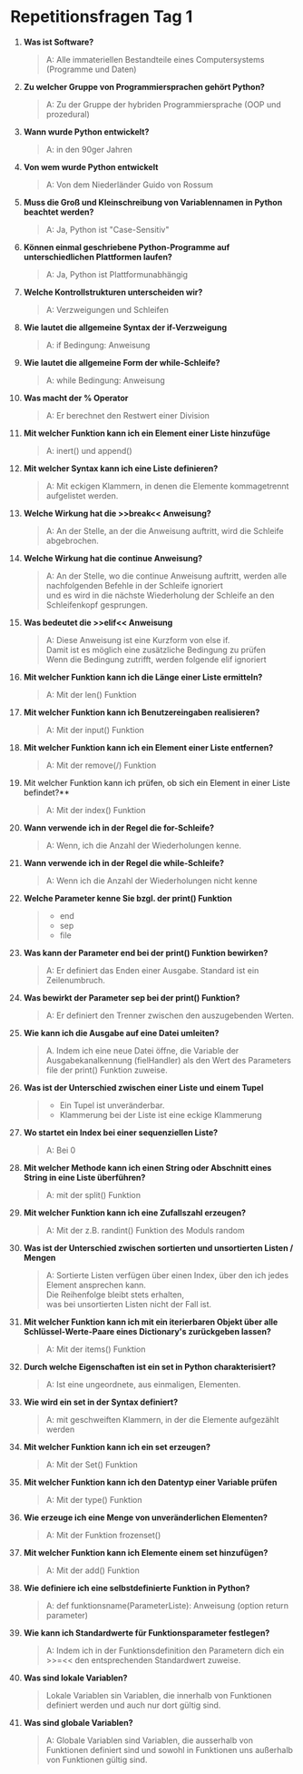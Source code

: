 # Repetitionsfragen Tag 1

1. **Was ist Software?**
	>A: Alle immateriellen Bestandteile eines Computersystems (Programme und Daten)
	
2. **Zu welcher Gruppe von Programmiersprachen gehört Python?**
	>A: Zu der Gruppe der hybriden Programmiersprache (OOP und prozedural)
	
3. **Wann wurde Python entwickelt?**
	>A: in den 90ger Jahren
	
4. **Von wem wurde Python entwickelt**
	>A: Von dem Niederländer Guido von Rossum
	
5. **Muss die Groß und Kleinschreibung von Variablennamen in Python beachtet werden?**
	>A: Ja, Python ist "Case-Sensitiv"
	
6. **Können einmal geschriebene Python-Programme auf unterschiedlichen Plattformen laufen?**
	>A: Ja, Python ist Plattformunabhängig
	
7. **Welche Kontrollstrukturen unterscheiden wir?**
	>A: Verzweigungen und Schleifen
	
8. **Wie lautet die allgemeine Syntax der if-Verzweigung**
	>A: if Bedingung:
		Anweisung
		
9. **Wie lautet die allgemeine Form der while-Schleife?**
	>A: while Bedingung:
		Anweisung
		
10. **Was macht der % Operator**
	>A: Er berechnet den Restwert einer Division

11. **Mit welcher Funktion kann ich ein Element einer Liste hinzufüge**
	>A: inert() und append()
 
12. **Mit welcher Syntax kann ich eine Liste definieren?**
	> A: Mit eckigen Klammern, in denen die Elemente kommagetrennt aufgelistet werden.

13. **Welche Wirkung hat die >>break<< Anweisung?**
    > A: An der Stelle, an der die Anweisung auftritt, wird die Schleife abgebrochen.

14. **Welche Wirkung hat die continue Anweisung?**
    > A: An der Stelle, wo die continue Anweisung auftritt, werden alle nachfolgenden Befehle in der Schleife ignoriert  
	> und es wird in die nächste Wiederholung der Schleife an den Schleifenkopf gesprungen.
	
15. **Was bedeutet die >>elif<< Anweisung**
	> A: Diese Anweisung ist eine Kurzform von else if.  
	> Damit ist es möglich eine zusätzliche Bedingung zu prüfen  
	> Wenn die Bedingung zutrifft, werden folgende elif ignoriert

16. **Mit welcher Funktion kann ich die Länge einer Liste ermitteln?**
	> A: Mit der len() Funktion

17. **Mit welcher Funktion kann ich Benutzereingaben realisieren?**
	> A: Mit der input() Funktion

18. **Mit welcher Funktion kann ich ein Element einer Liste entfernen?**
	> A: Mit der remove(/) Funktion

19. Mit welcher Funktion kann ich prüfen, ob sich ein Element in einer Liste befindet?**
    > A: Mit der index() Funktion

20. **Wann verwende ich in der Regel die for-Schleife?**
	> A: Wenn, ich die Anzahl der Wiederholungen kenne.

21. **Wann verwende ich in der Regel die while-Schleife?**
    > A: Wenn ich die Anzahl der Wiederholungen nicht kenne

22. **Welche Parameter kenne Sie bzgl. der print() Funktion**
	> * end 
    > * sep 
    > * file
23. **Was kann der Parameter end bei der print() Funktion bewirken?**
	> A: Er definiert das Enden einer Ausgabe. Standard ist ein Zeilenumbruch.
24. **Was bewirkt der Parameter sep bei der print() Funktion?**
	> A: Er definiert den Trenner zwischen den auszugebenden Werten.
25. **Wie kann ich die Ausgabe auf eine Datei umleiten?**
    > A. Indem ich eine neue Datei öffne, die Variable der Ausgabekanalkennung (fielHandler) als den Wert des Parameters file der print() Funktion zuweise.
26. **Was ist der Unterschied zwischen einer Liste und einem Tupel**
    > * Ein Tupel ist unveränderbar.
    > * Klammerung bei der Liste ist eine eckige Klammerung
27. **Wo startet ein Index bei einer sequenziellen Liste?**
    > A: Bei 0
28. **Mit welcher Methode kann ich einen String oder Abschnitt eines String in eine Liste überführen?**
    > A: mit der split() Funktion
29. **Mit welcher Funktion kann ich eine Zufallszahl erzeugen?**
    > A: Mit der z.B. randint() Funktion des Moduls random
30. **Was ist der Unterschied zwischen sortierten und unsortierten Listen / Mengen**
    > A: Sortierte Listen verfügen über einen Index, über den ich jedes Element ansprechen kann.  
	> Die Reihenfolge bleibt stets erhalten,  
	> was bei unsortierten Listen nicht der Fall ist.
31. **Mit welcher Funktion kann ich mit ein iterierbaren Objekt über alle Schlüssel-Werte-Paare eines Dictionary's zurückgeben lassen?**
    > A: Mit der items() Funktion
32. **Durch welche Eigenschaften ist ein set in Python charakterisiert?**
    > A: Ist eine ungeordnete, aus einmaligen, Elementen.
33. **Wie wird ein set in der Syntax definiert?**
	> A: mit geschweiften Klammern, in der die Elemente aufgezählt werden 
34. **Mit welcher Funktion kann ich ein set erzeugen?**
	> A: Mit der Set() Funktion
35. **Mit welcher Funktion kann ich den Datentyp einer Variable prüfen**
    > A: Mit der type() Funktion
36. **Wie erzeuge ich eine Menge von unveränderlichen Elementen?**
    > A: Mit der Funktion frozenset()
37. **Mit welcher Funktion kann ich Elemente einem set hinzufügen?**
    > A: Mit der add() Funktion
38. **Wie definiere ich eine selbstdefinierte Funktion in Python?**
    > A: def funktionsname(ParameterListe):
	> 	Anweisung
	> 	(option return parameter)
39. **Wie kann ich Standardwerte für Funktionsparameter festlegen?**
    > A: Indem ich in der Funktionsdefinition den Parametern dich ein >>=<< den entsprechenden Standardwert zuweise.
40. **Was sind lokale Variablen?**
    > Lokale Variablen sin Variablen, die innerhalb von Funktionen definiert werden und auch nur dort gültig sind.
41. **Was sind globale Variablen?**
    > A: Globale Variablen sind Variablen, die ausserhalb von Funktionen definiert sind und sowohl in Funktionen uns außerhalb von Funktionen gültig sind.
